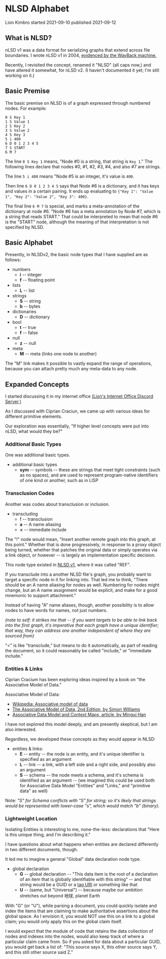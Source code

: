 
# NLSD Alphabet
Lion Kimbro
started 2021-09-10
published 2021-09-12

## <a name="nlsd">What is NLSD?</a>

nLSD v1 was a data format for serializing graphs that extend across file boundaries.
I wrote nLSD v1 in 2004, [evidenced by the WayBack machine.](https://web.archive.org/web/20041014020231/http://onebigsoup.wiki.taoriver.net/moin.cgi/nLSDgraphs)

Recently, I revisited the concept, renamed it "NLSD" (all caps now,) and have altered it somewhat, for nLSD v2.  (I haven't documented it yet; I'm still working on it.)

## <a name="premise">Basic Premise</a>

The basic premise on NLSD is of a graph expressed through numbered nodes.  For example:

    0 S Key 1
    1 S Value 1
    2 S Key 2
    3 S Value 2
    4 S Key 3
    5 i 400
    6 D 0 1 2 3 4 5
    7 S START
    6 M 7

The line `0 S Key 1` means, "Node #0 is a string, that string is `Key 1`."  The following lines declare that nodes #0, #1, #2, #3, #4, and also #7 are strings.

The line `5 i 400` means "Node #5 is an integer, it's value is `400`.

Then line `6 D 0 1 2 3 4 5` says that Node #6 is a dictionary, and it has keys and values in a certain pairing.  It ends up evaluating to `{"Key 1": "Value 1", "Key 2": "Value 2", "Key 3": 400}`.

The final line `6 M 7` is special, and marks a meta-annotation of the dictionary at node #6.  "Node #6 has a meta annotation by Node #7, which is a string that reads START."  That could be interpreted to mean that node #6 is the "START" node, although the meaning of that interpretation is not specified by NLSD.

## <a name="types">Basic Alphabet</a>

Presently, in NLSDv2, the basic node types that I have supplied are as follows:
* numbers
  * **i** -- integer
  * **f** -- floating point
* lists
  * **L** -- list
* strings
  * **S** -- string
  * **b** -- bytes
* dictionaries
  * **D** -- dictionary
* bool
  * **t** -- true
  * **f** -- false
* null
  * **z** -- null
* meta
  * **M** -- meta (links one node to another)

The "M" link makes it possible to vastly expand the range of operations, because you can attach pretty much any meta-data to any node.


## <a name="expanded">Expanded Concepts</a>

I started discussing it in my internet office [(Lion's Internet Office Discord Server,)](https://discord.gg/V8wDBh8d)

As I discussed with Ciprian Craciun, we came up with various ideas for different primitive elements.

Our exploration was essentially, "If higher level concepts were put into nLSD, what would they be?"

### <a name="additional-basics">Additional Basic Types</a>

One was additional basic types.

* additional basic types
  * **sym** -- symbols -- these are strings that meet tight constraints (such as no spaces), and are used to represent program-native identifiers of one kind or another, such as in LISP

### <a name="expanded">Transclusion Codes</a>

Another was codes about transclusion or inclusion.

* transcluding
  * **!** -- transclusion
  * **a** -- A name aliasing
  * **<** -- immediate include

The "!" node would mean, "Insert another remote graph into this graph, at this point."  Whether that is done progressively, in response to a proxy object being turned, whether that patches the original data or simply operates via a link object, or however -- is largely an implementation specific decision.

This node type existed in [NLSD v1](https://web.archive.org/web/20041014020231/http://onebigsoup.wiki.taoriver.net/moin.cgi/nLSDgraphs), where it was called  "REF".

If you transclude into a another NLSD file's graph, you probably want to target a specific node in it for linking into.  That led me to think, "There should be an A name aliasing for nodes as well.  Numbering for nodes might change, but an A name assignment would be explicit, and make for a good mnemonic to support attachment."

Instead of having "A" name aliases, though, another possibility is to allow nodes to have words for names, not just numbers.

*(note to self: it strikes me that -- if you want targets to be able to link back into the first graph, it's imperative that each graph have a unique identifier; that way, they can address one another independent of where they are sourced from)*

"<" is like "transclude," but means to do it automatically, as part of reading the document, so it could reasonably be called "include," or "immediate include."

### <a name="entities">Entities & Links</a>

Ciprian Cracium has been exploring ideas inspired by a book on "the Associative Model of Data."

<a name="associative-model-of-data">Associative Model of Data:</a>
* [Wikipedia: Associative model of data](https://en.wikipedia.org/wiki/Associative_model_of_data)
* [The Associative Model of Data, 2nd Edition, by Simon Williams](https://www.scribd.com/document/79742797/Associative-Model-of-Data)
* [Associative Data Model and Context Maps, article, by Mingui Han](https://spectrum.library.concordia.ca/1663/1/MQ64083.pdf)

I have not explored this model deeply, and am presently skeptical, but I am also interested.

Regardless, we developed these concepts as they would appear in NLSD:

* entities & links:
  * **E** -- entity -- the node is an entity, and it's unique identifier is specified as an argument
  * **L** -- link -- a link, with a left side and a right side, and possibly also an argument
  * **S** -- schema -- the node meets a schema, and it's schema is identified as an argument -- (we imagined this could be used both for Associative Data Model "Entities" and "Links," and "primitive data" as well)

Note: *"S" for Schema conflicts with "S" for string; so it's likely that strings would be represented with lower-case "s", which would match "b" (binary).*

### <a name="lightweight-location">Lightweight Location</a>

Isolating Entities is interesting to me, none-the-less:  declarations that "Here is this unique thing, and I'm describing it."

I have questions about what happens when entities are declared differently in two different documents, though.

It led me to imagine a general "Global" data declaration node type.

* global declaration
  * **G** -- global declaration -- "This data item is the root of a declaration of an item that is globally identifiable with this string" -- and that string would be a GUID or a [tag URI](https://en.wikipedia.org/wiki/Tag_URI_scheme) or something like that
  * **U** -- (same, but "Universal") -- because maybe our ambition stretches out beyond 地球, planet Earth

With "G" (or "U"), while parsing a document, you could quickly isolate and index the items that are claiming to make authoritative assertions about the global space.  As I envision it, you would NOT use this on a link to a global claim; you would only apply this on the global claim itself.

I would expect that the module of code that retains the data collection of nodes and indexes into the nodes, would also keep track of where a particular claim came from.  So if you asked for data about a particular GUID, you would get back a list of: "This source says X, this other source says Y, and this still other source said Z."
